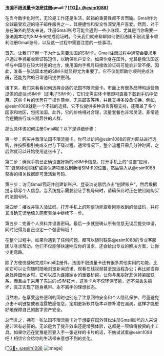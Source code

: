 **法国不限流量卡怎麽註冊gmail？[[TG💪+ @esim1088](https://t.me/s/esim1088)]**

在当今数字化时代，无论是工作还是生活，邮箱的重要性都不言而喻。Gmail作为全球最受欢迎的电子邮件服务之一，其便捷性和安全性深受用户喜爱。然而，对于身在海外的朋友来说，注册Gmail账号可能会遇到一些小麻烦，尤其是当你需要一张法国本地的SIM卡来完成验证时。今天我们就来聊聊如何使用法国不限流量卡顺利注册Gmail账号，以及这一过程中需要注意的一些事项。

首先，让我们了解一下为什么需要法国的SIM卡。Gmail注册过程中通常会要求用户通过手机接收验证码短信，以确保账户安全。如果你身在国外，尤其是像法国这样与中国存在较大时差的地方，使用国内手机号码接收验证码可能会非常不便。因此，准备一张法国本地的SIM卡就显得尤为重要了。它不仅能帮助你顺利完成注册，还能为你的日常通讯提供便利。

接下来，我们来看看如何选择合适的法国不限流量卡。市面上有很多品牌和运营商提供的虚拟eSIM卡（即电子SIM卡），它们无需实体卡槽即可直接下载到手机中使用。这些卡片的优势在于操作简单、无需邮寄等待，并且支持多设备切换。例如，@esim1088就是一个不错的选择，它不仅提供多种语言客服支持，还覆盖了多个国家和地区，包括法国。此外，它的价格相对合理，流量套餐也非常灵活，非常适合短期旅行或长期居住的人群。

那么具体该如何注册Gmail呢？以下是详细步骤：

第一步：购买并激活法国不限流量卡。你可以访问@esim1088的官方网站进行选购，并按照指引完成支付与下载过程。通常情况下，整个流程只需几分钟时间，之后你就可以开始使用这张卡了。

第二步：确保手机已正确设置好新的eSIM卡信息。打开手机上的“设置”应用，在“蜂窝移动网络”或类似选项里找到新增SIM卡的位置，然后输入从@esim1088获得的相关数据即可激活新号码。

第三步：访问Gmail官网并创建新账户。登录浏览器后点击“创建账户”，然后根据提示填写个人信息。当系统提示需要验证手机号码时，请确保此时正在使用刚购买的法国号码。

第四步：接收并输入验证码。打开手机上的短信功能查看刚刚收到的验证码，并将其准确无误地填入网页表单中继续下一步。

第五步：完善个人资料并设置密码。最后一步就是确认所有信息无误后提交申请，同时记得为自己设定一个强密码哦！

在整个过程中，如果你遇到了任何问题，都可以随时联系@esim1088的专业客服团队寻求帮助。他们不仅能够快速响应你的请求，还会给出专业的解决方案，让你少走弯路。

除了方便快捷地完成Gmail注册外，法国不限流量卡还有很多其他实用的功能。比如它可以让你随时随地浏览新闻资讯、观看在线视频甚至是远程办公；再比如当你身处异国他乡时，它可以成为连接家乡的重要桥梁，让你与亲朋好友保持紧密联系。而且由于采用了先进的eSIM技术，这类卡片不仅环保节能，还不易丢失损坏，真正实现了随身携带、永不离手的理想状态。

当然啦，在享受这些便利的同时也别忘了注意网络安全和个人隐私保护。尽量避免点击不明链接或者泄露敏感信息，定期更新软件版本以修补潜在漏洞，这样才能更好地保障自己的数字资产安全。

总而言之，拥有一张法国不限流量卡对于想要在国外轻松注册Gmail账号的人来说是非常有必要的。无论是为了提升效率还是增强体验，这都是一项值得投资的小工具。如果你还在犹豫是否要入手一张这样的卡片的话，不妨试试看@esim1088吧！相信它会给你的生活带来意想不到的变化。

[[TG💪+ @esim1088](https://t.me/s/esim1088) ![Image](https://i.postimg.cc/4NQfJmqS/Snipaste-2025-05-13-00-14-12.png)]